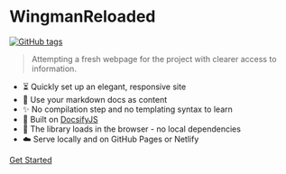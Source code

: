 <!-- TODO: Update title -->
<h1 id="cover-heading">
  WingmanReloaded
</h1>

[![GitHub tags](https://img.shields.io/github/tag/BanditTech/docsify-JS-Template.svg)](https://GitHub.com/BanditTech/docsify-JS-Template/tags/) <!-- TODO: Update username and repo name -->

>  Attempting a fresh webpage for the project with clearer access to information. <!-- TODO: Replace with your description -->


<!-- TODO: Update to match your project's benefits/features. Git emojis work great here. -->

- :hourglass_flowing_sand: Quickly set up an elegant, responsive site
- :open_file_folder: Use your markdown docs as content
- :sparkles: No compilation step and no templating syntax to learn
- :nut_and_bolt: Built on [DocsifyJS](https://docsify.js.org/)
- :pushpin: The library loads in the browser - no local dependencies
- :cloud: Serve locally and on GitHub Pages or Netlify


[Get Started](#About) <!-- TODO: Use ID of your homepage heading -->
